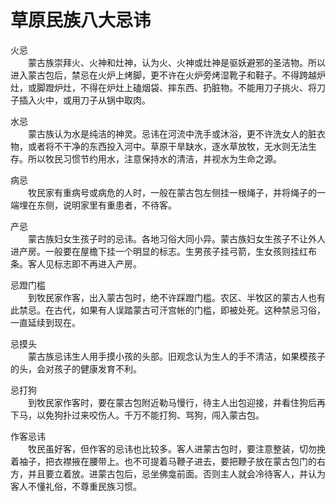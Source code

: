 # 草原民族八大忌讳  

火忌  
&emsp;&emsp;蒙古族崇拜火、火神和灶神，认为火、火神或灶神是驱妖避邪的圣洁物。所以进入蒙古包后，禁忌在火炉上烤脚，更不许在火炉旁烤湿靴子和鞋子。不得跨越炉灶，或脚蹬炉灶，不得在炉灶上磕烟袋、摔东西、扔脏物。不能用刀子挑火、将刀子插入火中，或用刀子从锅中取肉。  

水忌  
&emsp;&emsp;蒙古族认为水是纯洁的神灵。忌讳在河流中洗手或沐浴，更不许洗女人的脏衣物，或者将不干净的东西投入河中。草原干旱缺水，逐水草放牧，无水则无法生存。所以牧民习惯节约用水，注意保持水的清洁，并视水为生命之源。  

病忌  
&emsp;&emsp;牧民家有重病号或病危的人时，一般在蒙古包左侧挂一根绳子，并将绳子的一端埋在东侧，说明家里有重患者，不待客。  

产忌  
&emsp;&emsp;蒙古族妇女生孩子时的忌讳。各地习俗大同小异。蒙古族妇女生孩子不让外人进产房。一般要在屋檐下挂一个明显的标志。生男孩子挂弓箭，生女孩则挂红布条。客人见标志即不再进入产房。  

忌蹬门槛  
&emsp;&emsp;到牧民家作客，出入蒙古包时，绝不许踩蹬门槛。农区、半牧区的蒙古人也有此禁忌。在古代，如果有人误踏蒙古可汗宫帐的门槛，即被处死。这种禁忌习俗，一直延续到现在。  

忌摸头  
&emsp;&emsp;蒙古族忌讳生人用手摸小孩的头部。旧观念认为生人的手不清洁，如果模孩子的头，会对孩子的健康发育不利。  

忌打狗  
&emsp;&emsp;到牧民家作客时，要在蒙古包附近勒马慢行，待主人出包迎接，并看住狗后再下马，以免狗扑过来咬伤人。千万不能打狗、骂狗，闯入蒙古包。  

作客忌讳  
&emsp;&emsp;牧民虽好客，但作客的忌讳也比较多。客人进蒙古包时，要注意整装，切勿挽着袖子，把衣襟掖在腰带上。也不可提着马鞭子进去，要把鞭子放在蒙古包门的右方，并且要立着放。进蒙古包后，忌坐佛龛前面。否则主人就会冷待客人，并认为客人不懂礼俗，不尊重民族习惯。  
